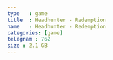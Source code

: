 ```yaml
---
type   : game
title  : Headhunter - Redemption
name   : Headhunter - Redemption
categories: [game]
telegram : 762
size : 2.1 GB
---
```



